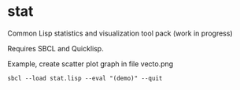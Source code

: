 stat
====

Common Lisp statistics and visualization tool pack (work in progress)

Requires SBCL and Quicklisp.

Example, create scatter plot graph in file vecto.png

    sbcl --load stat.lisp --eval "(demo)" --quit
